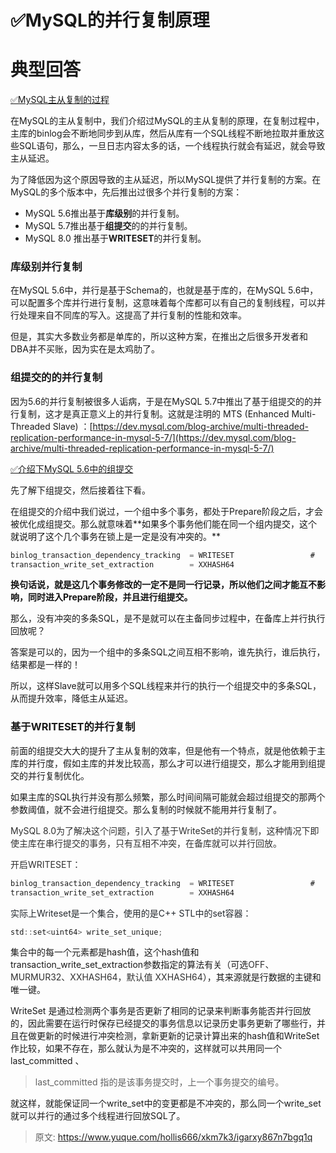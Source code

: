 # ✅MySQL的并行复制原理

# 典型回答


[✅MySQL主从复制的过程](https://www.yuque.com/hollis666/xkm7k3/hoi4ql)



在MySQL的主从复制中，我们介绍过MySQL的主从复制的原理，在复制过程中，主库的binlog会不断地同步到从库，然后从库有一个SQL线程不断地拉取并重放这些SQL语句，那么，一旦日志内容太多的话，一个线程执行就会有延迟，就会导致主从延迟。



为了降低因为这个原因导致的主从延迟，所以MySQL提供了并行复制的方案。在MySQL的多个版本中，先后推出过很多个并行复制的方案：



+ MySQL 5.6推出基于**库级别**的并行复制。
+ MySQL 5.7推出基于**组提交**的的并行复制。
+ MySQL 8.0 推出基于**WRITESET**的并行复制。



### 库级别并行复制


在MySQL 5.6中，并行是基于Schema的，也就是基于库的，在MySQL 5.6中，可以配置多个库并行进行复制，这意味着每个库都可以有自己的复制线程，可以并行处理来自不同库的写入。这提高了并行复制的性能和效率。



但是，其实大多数业务都是单库的，所以这种方案，在推出之后很多开发者和DBA并不买账，因为实在是太鸡肋了。



### 组提交的的并行复制


因为5.6的并行复制被很多人诟病，于是在MySQL 5.7中推出了基于组提交的的并行复制，这才是真正意义上的并行复制。这就是注明的 MTS (Enhanced Multi-Threaded Slave) ：[https://dev.mysql.com/blog-archive/multi-threaded-replication-performance-in-mysql-5-7/](https://dev.mysql.com/blog-archive/multi-threaded-replication-performance-in-mysql-5-7/)



[✅介绍下MySQL 5.6中的组提交](https://www.yuque.com/hollis666/xkm7k3/bb860tpuha0cuza2)



先了解下组提交，然后接着往下看。



在组提交的介绍中我们说过，一个组中多个事务，都处于Prepare阶段之后，才会被优化成组提交。那么就意味着**<font style="color:rgb(18, 18, 18);">如果多个事务他们能在同一个组内提交，这个就说明了这个几个事务在锁上是一定是没有冲突的。</font>**

```java
binlog_transaction_dependency_tracking  = WRITESET                 #    COMMIT_ORDER          
transaction_write_set_extraction        = XXHASH64

```

**<font style="color:rgb(18, 18, 18);">换句话说，就是这几个事务修改的一定不是同一行记录，所以他们之间才能互不影响，同时进入Prepare阶段，并且进行组提交。</font>**



那么，没有冲突的多条SQL，是不是就可以在主备同步过程中，在备库上并行执行回放呢？



答案是可以的，因为一个组中的多条SQL之间互相不影响，谁先执行，谁后执行，结果都是一样的！



所以，这样Slave就可以用多个SQL线程来并行的执行一个组提交中的多条SQL，从而提升效率，降低主从延迟。



### 基于WRITESET的并行复制


前面的组提交大大的提升了主从复制的效率，但是他有一个特点，就是他依赖于主库的并行度，假如主库的并发比较高，那么才可以进行组提交，那么才能用到组提交的并行复制优化。



如果主库的SQL执行并没有那么频繁，那么时间间隔可能就会超过组提交的那两个参数阈值，就不会进行组提交。那么复制的时候就不能用并行复制了。



<font style="color:rgb(48, 48, 48);">MySQL 8.0为了解决这个问题，引入了基于WriteSet的并行复制，这种情况下即使主库在串行提交的事务，只有互相不冲突，在备库就可以并行回放。</font>

<font style="color:rgb(48, 48, 48);"></font>

<font style="color:rgb(48, 48, 48);">开启WRITESET：</font>

```java
binlog_transaction_dependency_tracking  = WRITESET                 #    COMMIT_ORDER          
transaction_write_set_extraction        = XXHASH64
```

<font style="color:rgb(48, 48, 48);"></font>

<font style="color:rgb(36, 41, 46);">实际上Writeset是一个集合，使用的是C++ STL中的set容器：</font>

<font style="color:rgb(36, 41, 46);"></font>

```java
std::set<uint64> write_set_unique;
```



集合中的每一个元素都是hash值，这个hash值和transaction_write_set_extraction参数指定的算法有关（可选<font style="color:rgb(48, 48, 48);">OFF、MURMUR32、XXHASH64，默认值 XXHASH64</font>），其来源就是行数据的主键和唯一键。



WriteSet 是通过检测两个事务是否更新了相同的记录来判断事务能否并行回放的，因此需要在运行时保存已经提交的事务信息以记录历史事务更新了哪些行，并且在做更新的时候进行冲突检测，拿新更新的记录计算出来的hash值和WriteSet作比较，如果不存在，那么就认为是不冲突的，这样就可以共用同一个last_committed 、



>  last_committed 指的是该事务提交时，上一个事务提交的编号。
>





就这样，就能保证同一个write_set中的变更都是不冲突的，那么同一个write_set就可以并行的通过多个线程进行回放SQL了。



> 原文: <https://www.yuque.com/hollis666/xkm7k3/igarxy867n7bgq1q>
